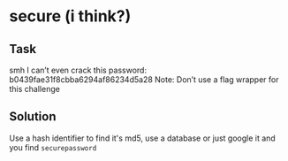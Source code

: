 # secure (i think?)

## Task

smh I can’t even crack this password: b0439fae31f8cbba6294af86234d5a28 Note: Don’t use a flag wrapper for this challenge

## Solution

Use a hash identifier to find it's md5, use a database or just google it and you find `securepassword`

